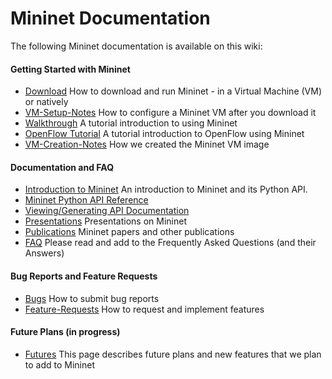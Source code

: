 Mininet Documentation
============

The following Mininet documentation is available on this wiki:

#### Getting Started with Mininet
* [Download](Download) How to download and run Mininet - in a Virtual Machine (VM) or natively
* [VM-Setup-Notes](VM-Setup-Notes) How to configure a Mininet VM after you download it
* [Walkthrough](Walkthrough) A tutorial introduction to using Mininet
* [OpenFlow Tutorial](http://www.openflow.org/wk/index.php/OpenFlow_Tutorial) A tutorial introduction to OpenFlow using Mininet
* [VM-Creation-Notes](VM-Creation-Notes) How we created the Mininet VM image

#### Documentation and FAQ
* [Introduction to Mininet](Introduction-to-Mininet) An introduction to Mininet and its Python API.
* [Mininet Python API Reference](http://mininet.github.com/api/hierarchy.html)
* [Viewing/Generating API Documentation](Mininet-API-Documentation)
* [Presentations](Presentations) Presentations on Mininet
* [Publications](Publications) Mininet papers and other publications
* [FAQ](FAQ) Please read and add to the Frequently Asked Questions (and their Answers)

#### Bug Reports and Feature Requests
* [Bugs](Bugs) How to submit bug reports
* [Feature-Requests](Feature-Requests) How to request and implement features

#### Future Plans (in progress)
* [Futures](Futures) This page describes future plans and new features that we plan to add to Mininet

<!-- comment this out since it's obsolete
* [Release-Plan](Release-Plan) Planning and task lists for Mininet releases
-->

